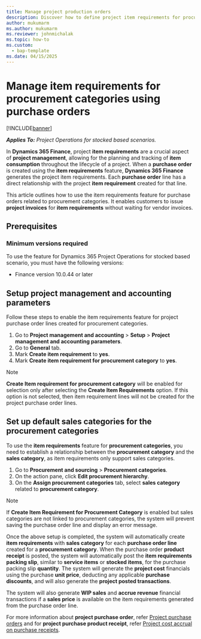 ```yaml
---
title: Manage project production orders
description: Discover how to define project item requirements for procurement categories using purchase orders and generate project costs through product receipts for procurement categories.
author: mukumarm
ms.author: mukumarm
ms.reviewer: johnmichalak
ms.topic: how-to
ms.custom: 
  - bap-template
ms.date: 04/15/2025
---
```


# Manage item requirements for procurement categories using purchase orders

[!INCLUDE[banner](../includes/banner.md)]

_**Applies To:** Project Operations for stocked based scenarios._

In **Dynamics 365 Finance**, project **item requirements** are a crucial aspect of **project management**, allowing for the planning and tracking of **item consumption** throughout the lifecycle of a project. 
When a **purchase order** is created using the **item requirements** feature, **Dynamics 365 Finance** generates the project item requirements. Each **purchase order** line has a direct relationship with the project **item requirement** created for that line. 

This article outlines how to use the item requirements feature for purchase orders related to procurement categories. It enables customers to issue **project invoices** for **item requirements** without waiting for vendor invoices.

## Prerequisites

### Minimum versions required

To use the feature for Dynamics 365 Project Operations for stocked based scenario, you must have the following versions:

- Finance version 10.0.44 or later

## Setup project management and accounting parameters

Follow these steps to enable the item requirements feature for project purchase order lines created for procurement categories.

1. Go to **Project management and accounting** > **Setup** > **Project management and accounting parameters**.
2. Go to **General** tab.
3. Mark **Create item requirement** to **yes**.
4. Mark **Create item requirement for procurement category** to **yes**.

> [!NOTE] 
> **Create Item requirement for procurement category** will be enabled for selection only after selecting the **Create Item Requirements** option. If this option is not selected, then item requirement lines will not be created for the project purchase order lines.

## Set up default sales categories for the procurement categories

To use the **item requirements** feature for **procurement categories**, you need to establish a relationship between the **procurement category** and the **sales category**, as item requirements only support sales categories.

1. Go to **Procurement and sourcing** > **Procurement categories**.
2. On the action pane, click **Edit procurement hierarchy**.
3. On the **Assign procurement categories** tab, select **sales category** related to **procurement category**.

> [!NOTE] 
> If **Create Item Requirement for Procurement Category** is enabled but sales categories are not linked to procurement categories, the system will prevent saving the purchase order line and display an error message.

Once the above setup is completed, the system will automatically create **item requirements** with **sales category** for each **purchase order line** created for a **procurement category**. When the purchase order **product receipt** is posted, 
the system will automatically post the **item requirements packing slip**, similar to **service items** or **stocked items**, for the purchase packing slip **quantity**. The system will generate the **project cost** financials using the purchase **unit price**, 
deducting any applicable **purchase discounts**, and will also generate the **project posted transactions**.

The system will also generate **WIP sales** and **accrue revenue** financial transactions if a **sales price** is available on the item requirements generated from the purchase order line.

For more information about **project purchase order**, refer [Project purchase orders](articles/prod-pma/project-purchase-orders.md) and for **project purchase product receipt**, refer [Project cost accrual on purchase receipts](/articles/finance/accounts-payable/project-cost-accrual-purchase-receipts.md).
